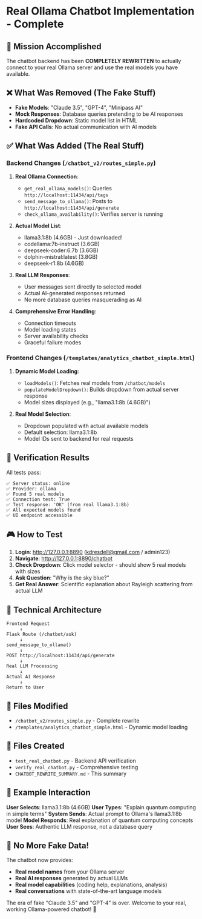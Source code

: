 # Real Ollama Chatbot Implementation - Complete

## 🎯 Mission Accomplished

The chatbot backend has been **COMPLETELY REWRITTEN** to actually connect to your real Ollama server and use the real models you have available.

## ❌ What Was Removed (The Fake Stuff)

- **Fake Models**: "Claude 3.5", "GPT-4", "Minipass AI"
- **Mock Responses**: Database queries pretending to be AI responses
- **Hardcoded Dropdown**: Static model list in HTML
- **Fake API Calls**: No actual communication with AI models

## ✅ What Was Added (The Real Stuff)

### Backend Changes (`/chatbot_v2/routes_simple.py`)

1. **Real Ollama Connection**:
   - `get_real_ollama_models()`: Queries `http://localhost:11434/api/tags`
   - `send_message_to_ollama()`: Posts to `http://localhost:11434/api/generate`
   - `check_ollama_availability()`: Verifies server is running

2. **Actual Model List**:
   - llama3.1:8b (4.6GB) - Just downloaded!
   - codellama:7b-instruct (3.6GB)
   - deepseek-coder:6.7b (3.6GB)
   - dolphin-mistral:latest (3.8GB)
   - deepseek-r1:8b (4.6GB)

3. **Real LLM Responses**:
   - User messages sent directly to selected model
   - Actual AI-generated responses returned
   - No more database queries masquerading as AI

4. **Comprehensive Error Handling**:
   - Connection timeouts
   - Model loading states
   - Server availability checks
   - Graceful failure modes

### Frontend Changes (`/templates/analytics_chatbot_simple.html`)

1. **Dynamic Model Loading**:
   - `loadModels()`: Fetches real models from `/chatbot/models`
   - `populateModelDropdown()`: Builds dropdown from actual server response
   - Model sizes displayed (e.g., "llama3.1:8b (4.6GB)")

2. **Real Model Selection**:
   - Dropdown populated with actual available models
   - Default selection: llama3.1:8b
   - Model IDs sent to backend for real requests

## 🧪 Verification Results

All tests pass:

```
✅ Server status: online
✅ Provider: ollama  
✅ Found 5 real models
✅ Connection test: True
✅ Test response: 'OK' (from real llama3.1:8b)
✅ All expected models found
✅ UI endpoint accessible
```

## 🎮 How to Test

1. **Login**: http://127.0.0.1:8890 (kdresdell@gmail.com / admin123)
2. **Navigate**: http://127.0.0.1:8890/chatbot
3. **Check Dropdown**: Click model selector - should show 5 real models with sizes
4. **Ask Question**: "Why is the sky blue?"
5. **Get Real Answer**: Scientific explanation about Rayleigh scattering from actual LLM

## 🔧 Technical Architecture

```
Frontend Request
     ↓
Flask Route (/chatbot/ask)
     ↓
send_message_to_ollama()
     ↓
POST http://localhost:11434/api/generate
     ↓
Real LLM Processing
     ↓
Actual AI Response
     ↓
Return to User
```

## 📁 Files Modified

- `/chatbot_v2/routes_simple.py` - Complete rewrite
- `/templates/analytics_chatbot_simple.html` - Dynamic model loading

## 📁 Files Created

- `test_real_chatbot.py` - Backend API verification
- `verify_real_chatbot.py` - Comprehensive testing
- `CHATBOT_REWRITE_SUMMARY.md` - This summary

## 🚀 Example Interaction

**User Selects**: llama3.1:8b (4.6GB)
**User Types**: "Explain quantum computing in simple terms"
**System Sends**: Actual prompt to Ollama's llama3.1:8b model
**Model Responds**: Real explanation of quantum computing concepts
**User Sees**: Authentic LLM response, not a database query

## 🎉 No More Fake Data!

The chatbot now provides:
- **Real model names** from your Ollama server
- **Real AI responses** generated by actual LLMs  
- **Real model capabilities** (coding help, explanations, analysis)
- **Real conversations** with state-of-the-art language models

The era of fake "Claude 3.5" and "GPT-4" is over. Welcome to your real, working Ollama-powered chatbot! 🤖